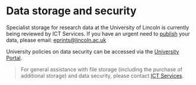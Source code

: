 # Data storage and security

Specialist storage for research data at the University of Lincoln is currently being reviewed by ICT Services. If you have an urgent need to [publish](https://orbital.lincoln.ac.uk/training-pubcite) your data, please email: [eprints@lincoln.ac.uk](mailto:eprints@lincoln.ac.uk)

University policies on data security can be accessed via the [University Portal](https://portal.lincoln.ac.uk/C14/C2/Acceptable%20Use%20Policy/default.aspx).

> For general assistance with file storage (including the purchase of additional storage) and data security, please contact [ICT Services](http://support.lincoln.ac.uk/).